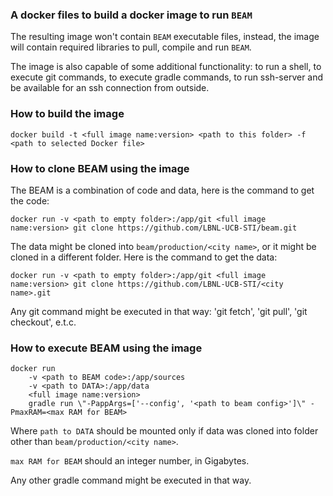 ### A docker files to build a docker image to run `BEAM`

The resulting image won't contain `BEAM` executable files, 
instead, the image will contain required libraries to pull, compile and run `BEAM`. 

The image is also capable of some additional functionality: 
to run a shell, to execute git commands, to execute gradle commands, 
to run ssh-server and be available for an ssh connection from outside.

### How to build the image

```
docker build -t <full image name:version> <path to this folder> -f <path to selected Docker file>
```

### How to clone BEAM using the image

The BEAM is a combination of code and data, here is the command to get the code:

```
docker run -v <path to empty folder>:/app/git <full image name:version> git clone https://github.com/LBNL-UCB-STI/beam.git
```

The data might be cloned into `beam/production/<city name>`, or it might be cloned in a different folder.
Here is the command to get the data:

```
docker run -v <path to empty folder>:/app/git <full image name:version> git clone https://github.com/LBNL-UCB-STI/<city name>.git
```

Any git command might be executed in that way: 'git fetch', 'git pull', 'git checkout', e.t.c.

### How to execute BEAM using the image

```
docker run 
    -v <path to BEAM code>:/app/sources 
    -v <path to DATA>:/app/data 
    <full image name:version> 
    gradle run \"-PappArgs=['--config', '<path to beam config>']\" -PmaxRAM=<max RAM for BEAM>
```

Where `path to DATA` should be mounted only if data was cloned into folder other than `beam/production/<city name>`.

`max RAM for BEAM` should an integer number, in Gigabytes.

Any other gradle command might be executed in that way.